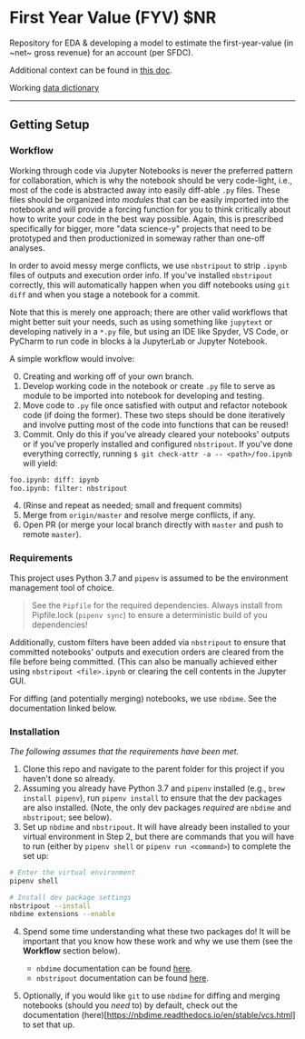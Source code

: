 # First Year Value (FYV) $NR

Repository for EDA & developing a model to estimate the first-year-value (in ~net~ gross revenue) for an account (per SFDC).

Additional context can be found in [this doc](https://docs.google.com/document/d/1Bus3VymK8ygPZo-R4a9YmtPu6GkvaeBiSjfBsdqRQfA/edit#).

Working [data dictionary](https://docs.google.com/spreadsheets/d/1eT4musLyra--xLqQqnbohEi86XwJQuQTOUb42CC6X2A/edit#gid=0)

---

## Getting Setup

### Workflow

Working through code via Jupyter Notebooks is never the preferred pattern for collaboration, which is why the notebook
should be very code-light, i.e., most of the code is abstracted away into easily diff-able `.py` files. These files should be organized into *modules* that can be easily imported into the notebook and will provide a forcing function for you to think critically about how to write your code in the best way possible. Again, this is prescribed specifically for bigger, more "data science-y" projects that need to be prototyped and then productionized in someway rather than one-off analyses.

In order to avoid messy merge conflicts, we use `nbstripout` to strip `.ipynb` files of outputs and execution order
info. If you've installed `nbstripout` correctly, this will automatically happen when you diff notebooks using `git
diff` and when you stage a notebook for a commit.

Note that this is merely one approach; there are other valid workflows that might better suit your needs, such as using something like `jupytext` or developing natively in a `*.py` file, but using an IDE like Spyder, VS Code, or PyCharm to run code in blocks à la JupyterLab or Jupyter Notebook.

A simple workflow would involve:

0. Creating and working off of your own branch.
1. Develop working code in the notebook or create `.py` file to serve as module to be imported into notebook for developing and testing.
2. Move code to `.py` file once satisfied with output and refactor notebook code (if doing the former). These two steps should be done iteratively and involve putting most of the code into functions that can be reused!
3. Commit. Only do this if you've already cleared your notebooks' outputs or if you've properly installed and configured `nbstripout`. If you've done everything correctly, running `$ git check-attr -a -- <path>/foo.ipynb` will yield:

```bash
foo.ipynb: diff: ipynb
foo.ipynb: filter: nbstripout
```

4. (Rinse and repeat as needed; small and frequent commits)
5. Merge from `origin/master` and resolve merge conflicts, if any.
6. Open PR (or merge your local branch directly with `master` and push to remote `master`).

### Requirements

This project uses Python 3.7 and `pipenv` is assumed to be the environment management tool of choice.

> See the `Pipfile` for the required dependencies. Always install from Pipfile.lock (`pipenv sync`) to ensure a deterministic build of you dependencies!

Additionally, custom filters have been added via `nbstripout` to ensure that committed notebooks' outputs and execution
orders are cleared from the file before being committed. (This can also be manually achieved either using `nbstripout
<file>.ipynb` or clearing the cell contents in the Jupyter GUI.

For diffing (and potentially merging) notebooks, we use `nbdime`. See the documentation linked below.

### Installation

_The following assumes that the requirements have been met._

1. Clone this repo and navigate to the parent folder for this project if you haven't done so already.
2. Assuming you already have Python 3.7 and `pipenv` installed (e.g., `brew install pipenv`), run `pipenv install`
to ensure that the dev packages are also installed. (Note, the only dev packages _required_ are `nbdime` and
`nbstripout`; see below).
3. Set up `nbdime` and `nbstripout`. It will have already been installed to your virtual environment in Step 2, but
there are commands that you will have to run (either by `pipenv shell` or `pipenv run <command>`) to complete the set
up:

```bash
# Enter the virtual environment
pipenv shell

# Install dev package settings
nbstripout --install
nbdime extensions --enable
```

4. Spend some time understanding what these two packages do! It will be important that you know how these work and why
we use them (see the **Workflow** section below).

    - `nbdime` documentation can be found [here](https://nbdime.readthedocs.io/en/stable/installing.html).
    - `nbstripout` documentation can be found [here](https://github.com/kynan/nbstripout).

5. Optionally, if you would like `git` to use `nbdime` for diffing and merging notebooks (should you *need* to) by default, check out the documentation (here)[https://nbdime.readthedocs.io/en/stable/vcs.html] to set that up.
